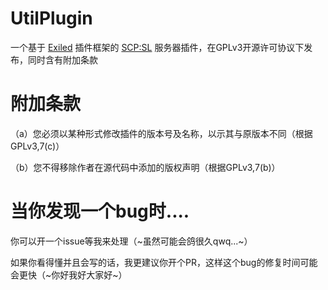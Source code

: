 # UtilPlugin

一个基于 [Exiled](https://github.com/Exiled-Team/EXILED) 插件框架的 [SCP:SL](https://scpslgame.com/) 服务器插件，在GPLv3开源许可协议下发布，同时含有附加条款

# 附加条款

（a）您必须以某种形式修改插件的版本号及名称，以示其与原版本不同（根据GPLv3,7(c)）

（b）您不得移除作者在源代码中添加的版权声明（根据GPLv3,7(b)）

# 当你发现一个bug时....

你可以开一个issue等我来处理（~虽然可能会鸽很久qwq...~）

如果你看得懂并且会写的话，我更建议你开个PR，这样这个bug的修复时间可能会更快（~你好我好大家好~）

